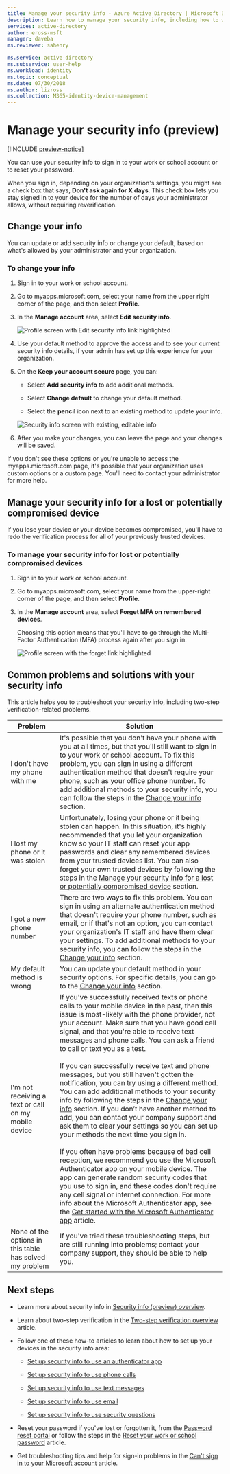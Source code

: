 ```yaml
---
title: Manage your security info - Azure Active Directory | Microsoft Docs
description: Learn how to manage your security info, including how to work with your two-step verification settings.
services: active-directory
author: eross-msft
manager: daveba
ms.reviewer: sahenry

ms.service: active-directory
ms.subservice: user-help
ms.workload: identity
ms.topic: conceptual
ms.date: 07/30/2018
ms.author: lizross
ms.collection: M365-identity-device-management
---
```


# Manage your security info (preview)

[!INCLUDE [preview-notice](../../../includes/active-directory-end-user-preview-notice-security-info.md)]

You can use your security info to sign in to your work or school account or to reset your password.

When you sign in, depending on your organization's settings, you might see a check box that says, **Don't ask again for X days**. This check box lets you stay signed in to your device for the number of days your administrator allows, without requiring reverification.

## Change your info
You can update or add security info or change your default, based on what's allowed by your administrator and your organization.

### To change your info

1. Sign in to your work or school account.

2. Go to myapps.microsoft.com, select your name from the upper right corner of the page, and then select **Profile**.

3. In the **Manage account** area, select **Edit security info**.

    ![Profile screen with Edit security info link highlighted](media/security-info/security-info-profile.png)

4. Use your default method to approve the access and to see your current security info details, if your admin has set up this experience for your organization.

5. On the **Keep your account secure** page, you can:

    - Select **Add security info** to add additional methods.

    - Select **Change default** to change your default method.

    - Select the **pencil** icon next to an existing method to update your info.

    ![Security info screen with existing, editable info](media/security-info/security-info-edit.png)

6. After you make your changes, you can leave the page and your changes will be saved.

If you don't see these options or you're unable to access the myapps.microsoft.com page, it's possible that your organization uses custom options or a custom page. You'll need to contact your administrator for more help.

## Manage your security info for a lost or potentially compromised device

If you lose your device or your device becomes compromised, you'll have to redo the verification process for all of your previously trusted devices.

### To manage your security info for lost or potentially compromised devices

1. Sign in to your work or school account.

2. Go to myapps.microsoft.com, select your name from the upper-right corner of the page, and then select **Profile**.

3. In the **Manage account** area, select **Forget MFA on remembered devices**.
    
    Choosing this option means that you'll have to go through the Multi-Factor Authentication (MFA) process again after you sign in.

    ![Profile screen with the forget link highlighted](media/security-info/security-info-forget.png)

## Common problems and solutions with your security info

This article helps you to troubleshoot your security info, including two-step verification-related problems.

|Problem|Solution|
|-------|--------|
|I don't have my phone with me|It's possible that you don't have your phone with you at all times, but that you'll still want to sign in to your work or school account. To fix this problem, you can sign in using a different authentication method that doesn't require your phone, such as your office phone number. To add additional methods to your security info, you can follow the steps in the [Change your info](#change-your-info) section.|
|I lost my phone or it was stolen|Unfortunately, losing your phone or it being stolen can happen. In this situation, it's highly recommended that you let your organization know so your IT staff can reset your app passwords and clear any remembered devices from your trusted devices list. You can also forget your own trusted devices by following the steps in the [Manage your security info for a lost or potentially compromised device](#manage-your-security-info-for-a-lost-or-potentially-compromised-device) section.|
|I got a new phone number|There are two ways to fix this problem. You can sign in using an alternate authentication method that doesn't require your phone number, such as email, or if that's not an option, you can contact your organization's IT staff and have them clear your settings. To add additional methods to your security info, you can follow the steps in the [Change your info](#change-your-info) section.|
|My default method is wrong|You can update your default method in your security options. For specific details, you can go to the [Change your info](#change-your-info) section.|
|I'm not receiving a text or call on my mobile device|If you've successfully received texts or phone calls to your mobile device in the past, then this issue is most-likely with the phone provider, not your account. Make sure that you have good cell signal, and that you're able to receive text messages and phone calls. You can ask a friend to call or text you as a test.<br><br>If you can successfully receive text and phone messages, but you still haven't gotten the notification, you can try using a different method. You can add additional methods to your security info by following the steps in the [Change your info](#change-your-info) section. If you don’t have another method to add, you can contact your company support and ask them to clear your settings so you can set up your methods the next time you sign in.<br><br>If you often have problems because of bad cell reception, we recommend you use the Microsoft Authenticator app on your mobile device. The app can generate random security codes that you use to sign in, and these codes don't require any cell signal or internet connection. For more info about the Microsoft Authenticator app, see the [Get started with the Microsoft Authenticator app](user-help-auth-app-download-install.md) article.|
|None of the options in this table has solved my problem|If you've tried these troubleshooting steps, but are still running into problems; contact your company support, they should be able to help you.|

## Next steps

- Learn more about security info in [Security info (preview) overview](user-help-security-info-overview.md).

- Learn about two-step verification in the [Two-step verification overview](user-help-two-step-verification-overview.md) article. 

- Follow one of these how-to articles to learn about how to set up your devices in the security info area:

    - [Set up security info to use an authenticator app](security-info-setup-auth-app.md)

    - [Set up security info to use phone calls](security-info-setup-phone-number.md)

    - [Set up security info to use text messages](security-info-setup-text-msg.md)

    - [Set up security info to use email](security-info-setup-email.md)

    - [Set up security info to use security questions](security-info-setup-questions.md)

- Reset your password if you've lost or forgotten it, from the [Password reset portal](https://passwordreset.microsoftonline.com/) or follow the steps in the [Reset your work or school password](user-help-reset-password.md) article.

- Get troubleshooting tips and help for sign-in problems in the [Can't sign in to your Microsoft account](https://support.microsoft.com/help/12429/microsoft-account-sign-in-cant) article.
